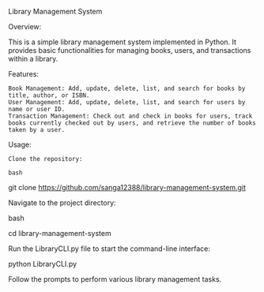 Library Management System

Overview:

This is a simple library management system implemented in Python. It provides basic functionalities for managing books, users, and transactions within a library.

Features:

    Book Management: Add, update, delete, list, and search for books by title, author, or ISBN.
    User Management: Add, update, delete, list, and search for users by name or user ID.
    Transaction Management: Check out and check in books for users, track books currently checked out by users, and retrieve the number of books taken by a user.

Usage:

    Clone the repository:

    bash

git clone https://github.com/sanga12388/library-management-system.git

Navigate to the project directory:

bash

cd library-management-system

Run the LibraryCLI.py file to start the command-line interface:

python LibraryCLI.py

Follow the prompts to perform various library management tasks.
